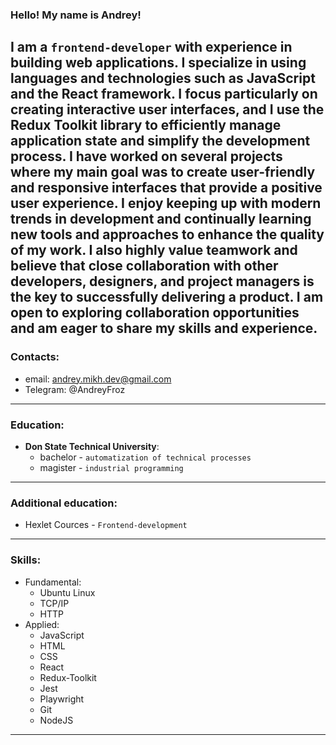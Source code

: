 ### Hello! My name is Andrey!
I am a `frontend-developer` with experience in building web applications. I specialize in using languages and technologies such as JavaScript and the React framework.
I focus particularly on creating interactive user interfaces, and I use the Redux Toolkit library to efficiently manage application state and simplify the development process.
I have worked on several projects where my main goal was to create user-friendly and responsive interfaces that provide a positive user experience. I enjoy keeping up with modern trends in development and continually learning new tools and approaches to enhance the quality of my work.
I also highly value teamwork and believe that close collaboration with other developers, designers, and project managers is the key to successfully delivering a product. I am open to exploring collaboration opportunities and am eager to share my skills and experience.
---
### Contacts:
* email: andrey.mikh.dev@gmail.com
* Telegram: @AndreyFroz
---
### Education: 
- **Don State Technical University**: 
    - bachelor - `automatization of technical processes`
    - magister - `industrial programming`
---
### Additional education:
* Hexlet Cources - `Frontend-development`
---
### Skills:
* Fundamental:
    * Ubuntu Linux
    * TCP/IP
    * HTTP
* Applied:
    * JavaScript
    * HTML
    * CSS
    * React
    * Redux-Toolkit
    * Jest
    * Playwright
    * Git
    * NodeJS
---
